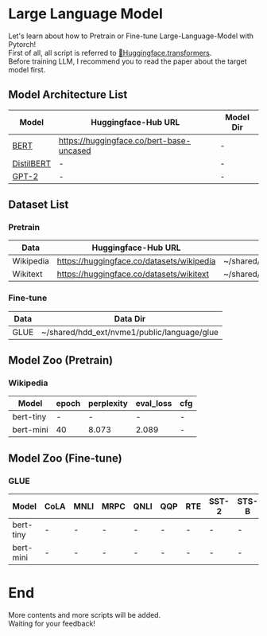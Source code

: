 # Large Language Model
Let's learn about how to Pretrain or Fine-tune Large-Language-Model with Pytorch!\
First of all, all script is referred to [🤗Huggingface.transformers](https://github.com/huggingface/transformers/tree/main).\
Before training LLM, I recommend you to read the paper about the target model first.

## Model Architecture List
| Model | Huggingface-Hub URL | Model Dir | 
|-|-|-|
| [BERT](https://arxiv.org/pdf/1810.04805v2.pdf) | https://huggingface.co/bert-base-uncased |-|
| [DistilBERT](https://arxiv.org/pdf/1910.01108v4.pdf) |-|-|
| [GPT-2](https://cdn.openai.com/better-language-models/language_models_are_unsupervised_multitask_learners.pdf) |-|-|

## Dataset List
### Pretrain
| Data      | Huggingface-Hub URL                       | Data Dir                                         |
|-----------|-------------------------------------------|--------------------------------------------------|
| Wikipedia | https://huggingface.co/datasets/wikipedia | ~/shared/hdd_ext/nvme1/public/language/wikipedia |
| Wikitext  | https://huggingface.co/datasets/wikitext  | ~/shared/hdd_ext/nvme1/public/language/wikitext  |
### Fine-tune
| Data | Data Dir                                    |
|------|---------------------------------------------|
| GLUE | ~/shared/hdd_ext/nvme1/public/language/glue |

## Model Zoo (Pretrain)
### Wikipedia
| Model     | epoch | perplexity | eval_loss | cfg | 
|-----------|------|------------|----------|-----|
| bert-tiny | -    | -          | -        | -   |
| bert-mini | 40   | 8.073      | 2.089    | -   |

## Model Zoo (Fine-tune)
### GLUE
| Model | CoLA | MNLI | MRPC | QNLI | QQP | RTE | SST-2 | STS-B | WNLI |   
|-|------|-|-|-|-|-|-|-|-|
| bert-tiny |-|-|-|-|-|-|-|-|-|
| bert-mini |-|-|-|-|-|-|-|-|-|

# End
More contents and more scripts will be added.\
Waiting for your feedback!
